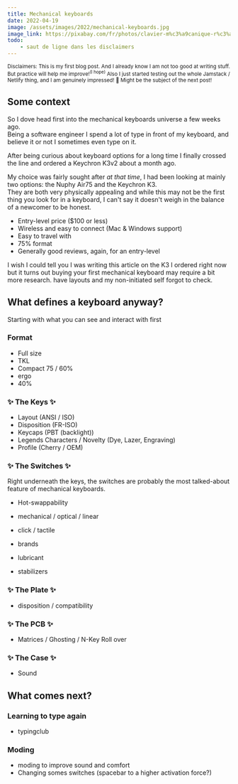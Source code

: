 ```yaml
---
title: Mechanical keyboards
date: 2022-04-19
image: /assets/images/2022/mechanical-keyboards.jpg
image_link: https://pixabay.com/fr/photos/clavier-m%c3%a9canique-r%c3%a9tro-mise-%c3%a0-plat-6617903/
todo:
    - saut de ligne dans les disclaimers
---
```


<sub>
Disclaimers:
</sub>

<sub>
This is my first blog post. And I already know I am not too good at writing stuff. But practice will help me improve!<sup>(I hope)</sup>
</sub>

<sub>
Also I just started testing out the whole Jamstack / Netlify thing, and I am genuinely impressed! 🤯 Might be the subject of the next post!
</sub>

## Some context

So I dove head first into the mechanical keyboards universe a few weeks ago.  
Being a software engineer I spend a lot of type in front of my keyboard, and believe it or not I sometimes even type on it.

After being curious about keyboard options for a long time I finally crossed the line and ordered a Keychron K3v2 about a month ago.

My choice was fairly sought after <em>at that time</em>, I had been looking at mainly two options: the Nuphy Air75 and the Keychron K3.  
They are both very physically appealing and while this may not be the first thing you look for in a keyboard, I can't say it doesn't weigh in the balance of a newcomer to be honest.

-   Entry-level price ($100 or less)
-   Wireless and easy to connect (Mac & Windows support)
-   Easy to travel with
-   75% format
-   Generally good reviews, again, for an entry-level

I wish I could tell you I was writing this article on the K3 I ordered right now but it turns out buying your first mechanical keyboard may require a bit more research.
have layouts and my non-initiated self forgot to check.

## What defines a keyboard anyway?

Starting with what you can see and interact with first

### Format

-   Full size
-   TKL
-   Compact 75 / 60%
-   ergo
-   40%


### ✨ The Keys ✨

-   Layout (ANSI / ISO)
-   Disposition (FR-ISO)
-   Keycaps (PBT (backlight))
-   Legends Characters / Novelty (Dye, Lazer, Engraving)
-   Profile (Cherry / OEM)

### ✨ The Switches ✨

Right underneath the keys, the switches are probably the most talked-about feature of mechanical keyboards.

-   Hot-swappability
-   mechanical / optical / linear
-   click / tactile
-   brands

-   lubricant
-   stabilizers

### ✨ The Plate ✨

-   disposition / compatibility

### ✨ The PCB ✨

-   Matrices / Ghosting / N-Key Roll over

### ✨ The Case ✨

-   Sound

## What comes next?

### Learning to type again

-   typingclub

### Moding

-   moding to improve sound and comfort
-   Changing somes switches (spacebar to a higher activation force?)


[nuphy-air75]: https://nuphy.com/products/air75
[keychron-k3v2]: https://www.keychron.com/products/keychron-k3-wireless-mechanical-keyboard
